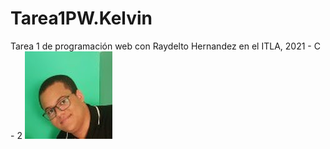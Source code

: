 # Tarea1PW.Kelvin
Tarea 1 de programación web con Raydelto Hernandez en el ITLA, 2021 - C - 2
![alt text](https://github.com/DestroboK/Tarea1PW.Kelvin/blob/master/MiFoto.jpg?raw=true)
